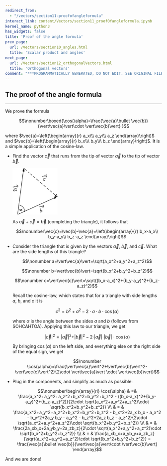```yaml
---
redirect_from:
  - "/vectors/section11-proofofangleformula"
interact_link: content/Vectors/section11_proofOfangleformula.ipynb
kernel_name: python3
has_widgets: false
title: 'Proof of the angle formula'
prev_page:
  url: /Vectors/section10_angles.html
  title: 'Scalar product and angles'
next_page:
  url: /Vectors/section12_orthogonalVectors.html
  title: 'Orthogonal vectors'
comment: "***PROGRAMMATICALLY GENERATED, DO NOT EDIT. SEE ORIGINAL FILES IN /content***"
---
```



## The proof of the angle formula
---

We prove the formula 

$$\nonumber\boxed{\cos(\alpha)=\frac{\vec{a}\bullet \vec{b}}{\vert\vec{a}\vert\cdot \vert\vec{b}\vert} }$$

where $\vec{a}=\left(\begin{array}{r} a_x\\\ a_y\\\ a_z \end{array}\right)$ and $\vec{b}=\left(\begin{array}{r} b_x\\\ b_y\\\ b_z \end{array}\right)$. It is a simple application of the cosine-law.

- Find the vector $\vec{c}$ that runs from the tip of vector $\vec{a}$ to the tip of vector $\vec{b}$.  

  <img src="./pics/angle2.png" width="30%" align="center">

  As $\vec{a}+\vec{c}=\vec{b}$ (completing the triangle), it follows that 

  $$\nonumber\vec{c}=\vec{b}-\vec{a}=\left(\begin{array}{r} b_x-a_x\\ b_y-a_y\\ b_z-a_z \end{array}\right)$$ 

- Consider the triangle that is given by the vectors $\vec{a}$, $\vec{b}$, and $\vec{c}$. What are the side lengths of this triangle? 

  $$\nonumber a=\vert\vec{a}\vert=\sqrt{a_x^2+a_y^2+a_z^2}$$ 

  $$\nonumber b=\vert\vec{b}\vert=\sqrt{b_x^2+b_y^2+b_z^2}$$ 

  $$\nonumber c=\vert\vec{c}\vert=\sqrt{(b_x-a_x)^2+(b_y-a_y)^2+(b_z-a_z)^2}$$ 

  Recall the cosine-law, which states that for a triangle with side lengths $a$, $b$, and $c$ it is 
  
  $$\nonumber c^2=b^2+a^2-2\cdot a\cdot b \cdot \cos(\alpha)$$ 
  
  where $\alpha$ is the angle between the sides $a$ and $b$ (follows from SOHCAHTOA). Applying this law to our triangle, we get

  $$\nonumber \vert\vec{c}\vert^2=\vert\vec{a}\vert^2+\vert\vec{b}\vert^2-2\cdot \vert\vec{a}\vert\cdot \vert\vec{b}\vert \cdot \cos(\alpha)$$ 

  By bringing $\cos(\alpha)$ on the left side, and everything else on the right side of the equal sign, we get 

  $$\nonumber \cos(\alpha)=\frac{\vert\vec{a}\vert^2+\vert\vec{b}\vert^2-\vert\vec{c}\vert^2}{2\cdot \vert\vec{a}\vert \cdot \vert\vec{b}\vert}$$ 

- Plug in the components, and simplify as much as possible:

  $$\nonumber\begin{array}{rl}
  \cos(\alpha) & =& \frac{a_x^2+a_y^2+a_z^2+b_x^2+b_y^2+b_z^2 - ((b_x-a_x)^2+(b_y-a_y)^2+(b_z-a_z)^2)}{2\cdot \sqrt{a_x^2+a_y^2+a_z^2}\cdot \sqrt{b_x^2+b_y^2+b_z^2}} \\\
  & = & \frac{a_x^2+a_y^2+a_z^2+b_x^2+b_y^2+b_z^2 - b_x^2+2a_x b_x - a_x^2  - b_y^2+2a_y b_y - a_y^2 - b_z^2+2a_z b_z - a_z^2}{2\cdot \sqrt{a_x^2+a_y^2+a_z^2}\cdot \sqrt{b_x^2+b_y^2+b_z^2}} \\\
  & = & \frac{2a_xb_x+2a_yb_y+2a_zb_z}{2\cdot \sqrt{a_x^2+a_y^2+a_z^2}\cdot \sqrt{b_x^2+b_y^2+b_z^2}} \\\
  & = & \frac{a_xb_x+a_yb_y+a_zb_z}{\sqrt{a_x^2+a_y^2+a_z^2}\cdot \sqrt{b_x^2+b_y^2+b_z^2}} = \frac{\vec{a}\bullet \vec{b}}{\vert\vec{a}\vert\cdot \vert\vec{b}\vert} 
  \end{array}$$

And we are done!





